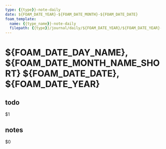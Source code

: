 ```yaml
---
type: {{type}}-note-daily
date: ${FOAM_DATE_YEAR}-${FOAM_DATE_MONTH}-${FOAM_DATE_DATE}
foam_template:
  name: {{type_name}}-note-daily
  filepath: {{type}}/journal/daily/${FOAM_DATE_YEAR}/${FOAM_DATE_YEAR}-${FOAM_DATE_MONTH}-${FOAM_DATE_DATE}.md
---
```

# ${FOAM_DATE_DAY_NAME}, ${FOAM_DATE_MONTH_NAME_SHORT} ${FOAM_DATE_DATE}, ${FOAM_DATE_YEAR}

## todo
$1

## notes
$0
